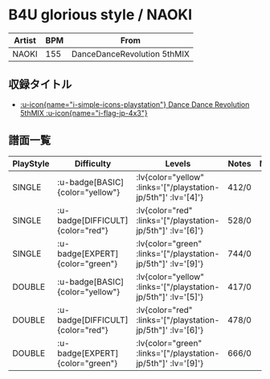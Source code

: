 # B4U glorious style / NAOKI

|Artist|BPM|From|
|------|---|----|
|NAOKI|155|DanceDanceRevolution 5thMIX|

## 収録タイトル

- [ :u-icon{name="i-simple-icons-playstation"} Dance Dance Revolution 5thMIX :u-icon{name="i-flag-jp-4x3"} ](/playstation-jp/5th)

## 譜面一覧

|PlayStyle|Difficulty|Levels|Notes|Movie|
|---------|----------|------|-----|-----|
|SINGLE| :u-badge[BASIC]{color="yellow"} | :lv{color="yellow" :links='["/playstation-jp/5th"]' :lv='[4]'} |412/0||
|SINGLE| :u-badge[DIFFICULT]{color="red"} | :lv{color="red" :links='["/playstation-jp/5th"]' :lv='[6]'} |528/0||
|SINGLE| :u-badge[EXPERT]{color="green"} | :lv{color="green" :links='["/playstation-jp/5th"]' :lv='[9]'} |744/0||
|DOUBLE| :u-badge[BASIC]{color="yellow"} | :lv{color="yellow" :links='["/playstation-jp/5th"]' :lv='[5]'} |417/0||
|DOUBLE| :u-badge[DIFFICULT]{color="red"} | :lv{color="red" :links='["/playstation-jp/5th"]' :lv='[6]'} |478/0||
|DOUBLE| :u-badge[EXPERT]{color="green"} | :lv{color="green" :links='["/playstation-jp/5th"]' :lv='[9]'} |666/0||

